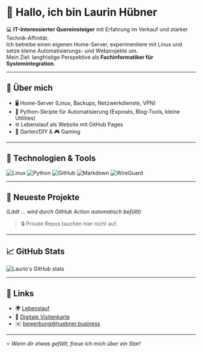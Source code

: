 # 👋 Hallo, ich bin Laurin Hübner

💻 **IT-Interessierter Quereinsteiger** mit Erfahrung im Verkauf und starker Technik-Affinität.  
Ich betreibe einen eigenen Home-Server, experimentiere mit Linux und setze kleine Automatisierungs- und Webprojekte um.  
Mein Ziel: langfristige Perspektive als **Fachinformatiker für Systemintegration**.

---

## 🚀 Über mich
- 🖥️ Home-Server (Linux, Backups, Netzwerkdienste, VPN)
- 🐍 Python-Skripte für Automatisierung (Exposés, Blog-Tools, kleine Utilities)
- 🌐 Lebenslauf als Website mit GitHub Pages
- 🌱 Garten/DIY & 🎮 Gaming

---

## 🔧 Technologien & Tools
![Linux](https://img.shields.io/badge/Linux-000?logo=linux&logoColor=white)
![Python](https://img.shields.io/badge/Python-3776AB?logo=python&logoColor=white)
![GitHub](https://img.shields.io/badge/GitHub-181717?logo=github&logoColor=white)
![Markdown](https://img.shields.io/badge/Markdown-000000?logo=markdown&logoColor=white)
![WireGuard](https://img.shields.io/badge/WireGuard-88171A?logo=wireguard&logoColor=white)

---

## 🧭 Neueste Projekte
<!-- RECENT_PROJECTS_START -->
*(Lädt … wird durch GitHub Action automatisch befüllt)*
<!-- RECENT_PROJECTS_END -->

> 🔒 Private Repos tauchen hier nicht auf.

---

## 📈 GitHub Stats
![Laurin's GitHub stats](https://github-readme-stats.vercel.app/api?username=laurinhuebner&show_icons=true&theme=tokyonight)

---

## 🔗 Links
- 🌍 [Lebenslauf](https://laurinhuebner.github.io/resume/)
- 📇 [Digitale Visitenkarte](https://laurinhuebner.github.io/resume/card)
- ✉️ [bewerbung@huebner.business](mailto:bewerbung@huebner.business)

---
⭐️ *Wenn dir etwas gefällt, freue ich mich über ein Star!*
